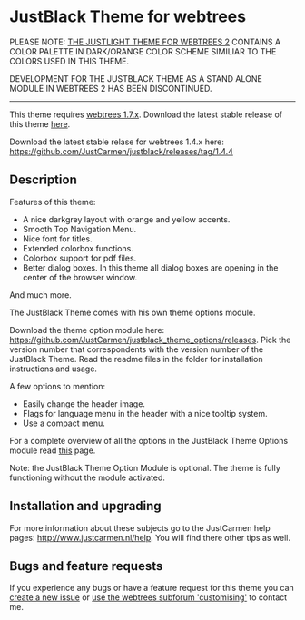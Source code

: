 JustBlack Theme for webtrees
============================

PLEASE NOTE: [THE JUSTLIGHT THEME FOR WEBTREES 2](https://github.com/JustCarmen/webtrees-theme-justlight) CONTAINS A COLOR PALETTE IN DARK/ORANGE COLOR SCHEME SIMILIAR TO THE COLORS USED IN THIS THEME.

DEVELOPMENT FOR THE JUSTBLACK THEME AS A STAND ALONE MODULE IN WEBTREES 2 HAS BEEN DISCONTINUED.

---

This theme requires [webtrees 1.7.x](https://github.com/fisharebest/webtrees). Download the latest stable release of this theme [here](https://github.com/JustCarmen/justblack/releases/latest).

Download the latest stable relase for webtrees 1.4.x here: https://github.com/JustCarmen/justblack/releases/tag/1.4.4

Description
-----------
Features of this theme:
* A nice darkgrey layout with orange and yellow accents.
* Smooth Top Navigation Menu.
* Nice font for titles.
* Extended colorbox functions.
* Colorbox support for pdf files.
* Better dialog boxes. In this theme all dialog boxes are opening in the center of the browser window.

And much more.

The JustBlack Theme comes with his own theme options module.

Download the theme option module here: https://github.com/JustCarmen/justblack_theme_options/releases.
Pick the version number that correspondents with the version number of the JustBlack Theme. Read the readme files in the folder for installation instructions and usage.

A few options to mention:
* Easily change the header image.
* Flags for language menu in the header with a nice tooltip system.
* Use a compact menu.

For a complete overview of all the options in the JustBlack Theme Options module read [this](https://github.com/JustCarmen/justblack_theme_options) page.

Note: the JustBlack Theme Option Module is optional. The theme is fully functioning without the module activated.

Installation and upgrading
--------------------------
For more information about these subjects go to the JustCarmen help pages: http://www.justcarmen.nl/help. You will find there other tips as well.

Bugs and feature requests
-------------------------
If you experience any bugs or have a feature request for this theme you can [create a new issue](https://github.com/JustCarmen/justblack/issues?state=open) or [use the webtrees subforum 'customising'](http://www.webtrees.net/index.php/en/forum/4-customising) to contact me.
